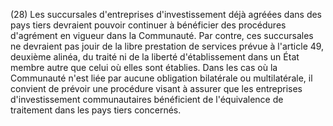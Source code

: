 (28) Les succursales d'entreprises d'investissement déjà agréées dans des pays tiers devraient pouvoir continuer à bénéficier des procédures d'agrément en vigueur dans la Communauté. Par contre, ces succursales ne devraient pas jouir de la libre prestation de services prévue à l'article 49, deuxième alinéa, du traité ni de la liberté d'établissement dans un État membre autre que celui où elles sont établies. Dans les cas où la Communauté n'est liée par aucune obligation bilatérale ou multilatérale, il convient de prévoir une procédure visant à assurer que les entreprises d'investissement communautaires bénéficient de l'équivalence de traitement dans les pays tiers concernés.